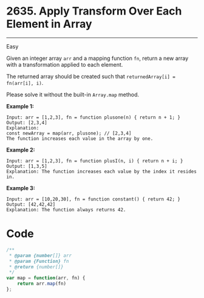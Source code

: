# 2635. Apply Transform Over Each Element in Array

---

Easy

Given an integer array `arr` and a mapping function `fn`, return a new array with a transformation applied to each element.

The returned array should be created such that `returnedArray[i] = fn(arr[i], i)`.

Please solve it without the built-in `Array.map` method.

**Example 1:**

```
Input: arr = [1,2,3], fn = function plusone(n) { return n + 1; }
Output: [2,3,4]
Explanation:
const newArray = map(arr, plusone); // [2,3,4]
The function increases each value in the array by one.

```

**Example 2:**

```
Input: arr = [1,2,3], fn = function plusI(n, i) { return n + i; }
Output: [1,3,5]
Explanation: The function increases each value by the index it resides in.

```

**Example 3:**

```
Input: arr = [10,20,30], fn = function constant() { return 42; }
Output: [42,42,42]
Explanation: The function always returns 42.
```

# Code

```jsx
/**
 * @param {number[]} arr
 * @param {Function} fn
 * @return {number[]}
 */
var map = function(arr, fn) {
    return arr.map(fn)
};
```
